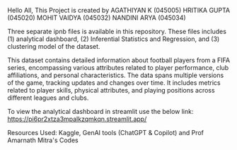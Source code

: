 Hello All, 
This Project is created by 
AGATHIYAN K (045005)
HRITIKA GUPTA (045020)
MOHIT VAIDYA (045032)
NANDINI ARYA (045034)

Three separate ipnb files is available in this repository.
These files includes 
(1) analytical dashboard, 
(2) Inferential Statistics and Regression, and 
(3) clustering model of the dataset.

This dataset contains detailed information about football players from a FIFA series, encompassing various attributes related to player performance, club affiliations, and personal characteristics. 
The data spans multiple versions of the game, tracking updates and changes over time. It includes metrics related to player skills, physical attributes, and playing positions across different leagues and clubs.

To view the analytical dashboard in streamlit use the below link:
https://pi6pr2xtza3mpalkzqmkqn.streamlit.app/

Resources Used:
Kaggle, GenAI tools (ChatGPT & Copilot) and Prof Amarnath Mitra's Codes

